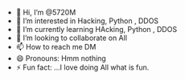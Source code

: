 - 👋 Hi, I’m @5720M
- 👀 I’m interested in Hacking, Python , DDOS
- 🌱 I’m currently learning HAcking, Python , DDOS
- 💞️ I’m looking to collaborate on All
- 📫 How to reach me DM
- 😄 Pronouns: Hmm nothing
- ⚡ Fun fact: ...I love doing All what is fun.

<!---
5720M/5720M is a ✨ special ✨ repository because its `README.md` (this file) appears on your GitHub profile.
You can click the Preview link to take a look at your changes.
--->
